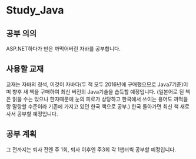 # Study_Java
## 공부 의의
ASP.NET하다가 반은 까먹어버린 자바를 공부합니다.

## 사용할 교재
교재는 자바의 정석, 이것이 자바다(두 책 모두 2016년에 구매했으므로 Java7기준)이며 향후 새 책을 구매하여 최신 버전의 Java기술을 습득할 예정입니다.
(일본어로 된 책은 읽을 수는 있으나 한자때문에 눈의 피로가 상당하고 한국에서 쓰이는 용어도 까먹을랑 말랑할 수준이라 기존에 가지고 있던 한국 책으로 공부.)
한국 돌아가면 최신 책 새로 사서 공부할 예정입니다.

## 공부 계획
그 전까지는 퇴사 전엔 주 1회, 퇴사 이후엔 주3회 각 1챕터씩 공부할 예정입니다.
